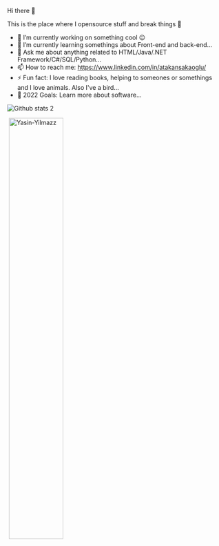 Hi there 👋

This is the place where I opensource stuff and break things 🤣

- 🔭 I’m currently working on something cool 😉
- 🌱 I’m currently learning somethings about Front-end and back-end...
- 💬 Ask me about anything related to HTML/Java/.NET Framework/C#/SQL/Python...
- 📫 How to reach me: https://www.linkedin.com/in/atakansakaoglu/
- ⚡ Fun fact: I love reading books, helping to someones or somethings and I love animals. Also I've a bird...
- 🥅 2022 Goals: Learn more about software...



![Github stats 2](https://github-readme-stats.vercel.app/api?username=sakaoglua&show_icons=true&theme=radical)

<p>&nbsp;<img align="center" src="https://github-readme-stats.vercel.app/api?username=Yasin-Yilmazz&show_icons=true&theme=dark&locale=en" alt="Yasin-Yilmazz" width="50%" /></p>
